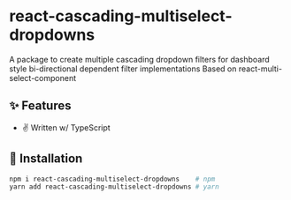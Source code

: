 
# react-cascading-multiselect-dropdowns

A package to create multiple cascading dropdown filters for dashboard style bi-directional dependent filter implementations
Based on react-multi-select-component

## ✨ Features

- ✌ Written w/ TypeScript

## 🔧 Installation

```bash
npm i react-cascading-multiselect-dropdowns    # npm
yarn add react-cascading-multiselect-dropdowns # yarn
```